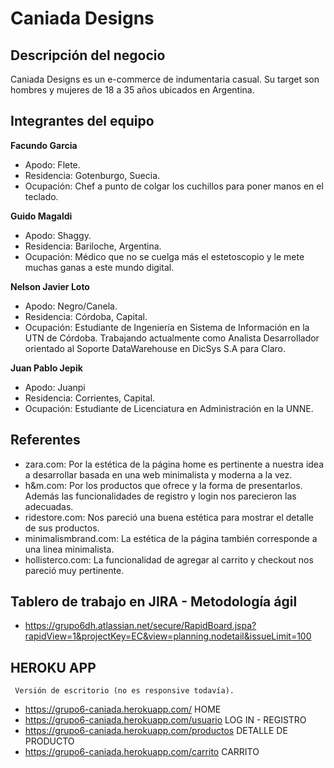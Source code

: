 # Caniada Designs

## Descripción del negocio

Caniada Designs es un e-commerce de indumentaria casual. Su target son hombres y mujeres de 18 a 35 años ubicados en Argentina.  

## Integrantes del equipo

**Facundo Garcia**

* Apodo: Flete.
* Residencia: Gotenburgo, Suecia.
* Ocupación: Chef a punto de colgar los cuchillos para poner manos en el teclado. 

**Guido Magaldi**

* Apodo: Shaggy.
* Residencia: Bariloche, Argentina.
* Ocupación: Médico que no se cuelga más el estetoscopio y le mete muchas ganas a este mundo digital.

**Nelson Javier Loto**

* Apodo: Negro/Canela.
* Residencia: Córdoba, Capital.
* Ocupación: Estudiante de Ingeniería en Sistema de Información en la UTN de Córdoba. Trabajando  actualmente como Analista Desarrollador orientado al Soporte DataWarehouse en DicSys S.A para Claro.

**Juan Pablo Jepik**

* Apodo: Juanpi
* Residencia: Corrientes, Capital.
* Ocupación: Estudiante de Licenciatura en Administración en la UNNE.

## Referentes

- zara.com: Por la estética de la página home es pertinente a nuestra idea a desarrollar basada en una web minimalista y moderna a la vez.
- h&m.com: Por los productos que ofrece y la forma de presentarlos. Además las funcionalidades de registro y login nos parecieron las adecuadas.
- ridestore.com: Nos pareció una buena estética para mostrar el detalle de sus productos.
- minimalismbrand.com: La estética de la página también corresponde a una linea minimalista.
- hollisterco.com: La funcionalidad de agregar al carrito y checkout nos pareció muy pertinente.

## Tablero de trabajo en JIRA - Metodología ágil

- https://grupo6dh.atlassian.net/secure/RapidBoard.jspa?rapidView=1&projectKey=EC&view=planning.nodetail&issueLimit=100

## HEROKU APP

     Versión de escritorio (no es responsive todavía).

- https://grupo6-caniada.herokuapp.com/ HOME
- https://grupo6-caniada.herokuapp.com/usuario LOG IN - REGISTRO
- https://grupo6-caniada.herokuapp.com/productos DETALLE DE PRODUCTO
- https://grupo6-caniada.herokuapp.com/carrito CARRITO 

     
